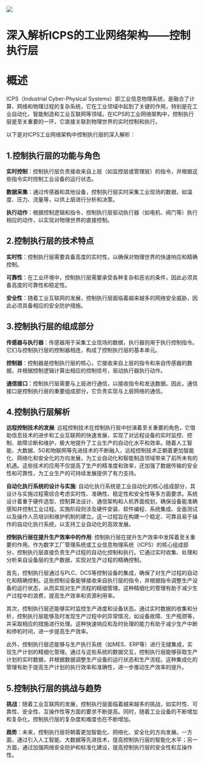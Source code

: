 <!--
title: 工业网络架构——控制执行层
subtitle: 工业网络
author: 柴浩轩
keyword: 工业网络架构
published: 2024-04-27
topicImg: assets/2/md6.jpg
-->

![](assets/2/md6.jpg)
# 深入解析ICPS的工业网络架构——控制执行层

# __概述__

ICPS（Industrial Cyber-Physical Systems）即工业信息物理系统，是融合了计算、网络和物理过程的复杂系统，它在工业领域中起到了关键的作用，特别是在工业自动化、智能制造和工业互联网等领域。在ICPS的工业网络架构中，控制执行层是至关重要的一环，它直接关联到物理世界的实时控制和执行。

以下是对ICPS工业网络架构中控制执行层的深入解析：


## 1.控制执行层的功能与角色

__实时控制__：控制执行层负责接收来自上层（如监控层或管理层）的指令，并根据这些指令实时控制工业设备的运行状态。

__数据采集__：通过传感器和其他设备，控制执行层实时采集工业现场的数据，如温度、压力、流量等，以供上层进行分析和决策。

__执行动作__：根据控制逻辑和指令，控制执行层驱动执行器（如电机、阀门等）执行相应的动作，以实现对物理世界的直接控制。



## 2.控制执行层的技术特点

__实时性__：控制执行层需要具备高度的实时性，以确保对物理世界的快速响应和精确控制。

__可靠性__：在工业环境中，控制执行层需要承受各种复杂和恶劣的条件，因此必须具备高度的可靠性和稳定性。

__安全性__：随着工业互联网的发展，控制执行层面临着越来越多的网络安全威胁，因此必须具备相应的安全防护措施。

## 3.控制执行层的组成部分

__传感器与执行器__：传感器用于采集工业现场的数据，执行器则用于执行控制指令。它们与控制执行层的控制器相连，构成了控制执行层的基本单元。

__控制器__：控制器是控制执行层的核心，它接收来自上层的指令和来自传感器的数据，并根据控制逻辑计算出相应的控制信号，驱动执行器执行动作。

__通信接口__：控制执行层需要与上层进行通信，以接收指令和发送数据。因此，通信接口是控制执行层的重要组成部分，它负责实现与上层网络的通信。

## 4.控制执行层解析

__远程控制技术的发展__:
远程控制技术在控制执行层中扮演着至关重要的角色，它借助信息技术的进步和工业互联网的快速发展，实现了对远程设备的实时监控、控制、故障诊断和维护，极大地提升了工业生产的自动化水平和效率。随着人工智能、大数据、5G和物联网等先进技术的不断融入，远程控制技术正朝着更加智能化、网络化和安全化的方向发展，为工业自动化和智能制造领域带来了前所未有的机遇。这些技术的应用不仅提高了生产的精准度和效率，还加强了数据传输的安全性和可靠性，为工业生产的可持续发展提供了有力支持。

__自动化执行系统的设计与实施__:
自动化执行系统是工业自动化的核心组成部分，其设计与实施过程需综合考虑实时性、准确性、稳定性和安全性等多方面要求。系统设计着重于硬件选型、控制算法设计、通信架构和人机界面规划，确保设备能准确感知并控制工业过程。实施阶段则涉及硬件安装、软件编程、系统集成、全面测试以及操作人员培训和维护机制的建立。这一过程旨在构建一个稳定、可靠且易于操作的自动化执行系统，以支持工业自动化的高效发展。

__控制执行层在提升生产效率中的作用__:
控制执行层在提升生产效率中发挥着至关重要的作用。作为数字工厂管理系统或工业信息物理系统（ICPS）的核心组成部分，控制执行层直接负责生产过程的自动化控制和执行。它通过实时收集、处理和分析来自设备层的生产数据，实现对生产过程的精确控制。

首先，控制执行层通过与PLC、DCS等控制设备的集成，确保了对生产过程的自动化和精确控制。这些控制设备能够接收来自执行层的指令，并根据指令调整生产设备的运行状态，从而实现对生产流程的精细管理。这种精细化的管理有助于减少生产过程中的浪费，提高生产效率和资源利用率。

其次，控制执行层还能够实时监控生产进度和设备状态。通过实时数据的收集和分析，控制执行层能够及时发现生产过程中的异常情况，如设备故障、生产瓶颈等，并采取相应的措施进行处理。这种快速响应和及时处理的能力有助于减少生产中断和停机时间，进一步提高生产效率。

此外，控制执行层还能够与生产执行系统（如MES、ERP等）进行无缝集成，实现生产计划的精细化管理。通过与这些系统的数据交互，控制执行层能够获取生产计划的实时数据，并根据数据调整生产设备的运行状态和生产流程。这种集成化的管理有助于提高生产计划的执行效率和准确性，进一步推动生产效率的提升。

## 5.控制执行层的挑战与趋势
__挑战__：随着工业互联网的发展，控制执行层面临着越来越多的挑战，如实时性、可靠性、安全性、互操作性等方面的要求不断提高。同时，随着工业设备的不断增加和复杂化，控制执行层的复杂度和难度也在不断增加。

__趋势__：未来，控制执行层将朝着更加智能化、网络化、安全化的方向发展。一方面，通过引入人工智能、大数据等先进技术，提高控制执行层的智能化水平；另一方面，通过加强网络安全防护和标准化建设，提高控制执行层的安全性和互操作性。




